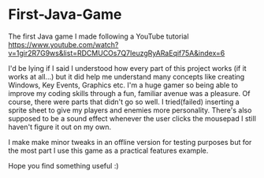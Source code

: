 # First-Java-Game
The first Java game I made following a YouTube tutorial 
https://www.youtube.com/watch?v=1gir2R7G9ws&list=RDCMUCOs7Q7IeuzgRyARaEqif75A&index=6

I'd be lying if I said I understood how every part of this project works (if it works at all...) but it did help me understand many concepts like creating Windows, Key Events, Graphics etc. I'm a huge gamer so being able to improve my coding skills through a fun, familiar avenue was a pleasure. Of course, there were parts that didn't go so well. I tried(failed) inserting a sprite sheet to give my players and enemies more personality. There's also supposed to be a sound effect whenever the user clicks the mousepad I still haven't figure it out on my own.

I make make minor tweaks in an offline version for testing purposes but for the most part I use this game as a practical features example.

Hope you find something useful :)
